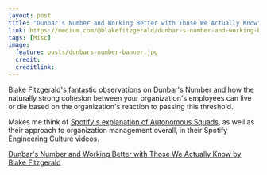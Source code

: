 ```yaml
---
layout: post
title: "Dunbar's Number and Working Better with Those We Actually Know"
link: https://medium.com/@blakefitzgerald/dunbar-s-number-and-working-better-with-those-we-actually-know-b8da8ebe6a14
tags: [Misc]
image: 
  feature: posts/dunbars-number-banner.jpg
  credit: 
  creditlink: 
---
```


Blake Fitzgerald's fantastic observations on Dunbar's Number and how the naturally
strong cohesion between your organization's employees can live or die based on the
organization's reaction to passing this threshold.

Makes me think of [Spotify's explanation of Autonomous Squads][1], as well as their approach
to organization management overall, in their Spotify Engineering Culture videos.

[Dunbar's Number and Working Better with Those We Actually Know by Blake Fitzgerald][2]

[1]: https://www.youtube.com/watch?v=Mpsn3WaI_4k&t=55
[2]: https://medium.com/@blakefitzgerald/dunbar-s-number-and-working-better-with-those-we-actually-know-b8da8ebe6a14
